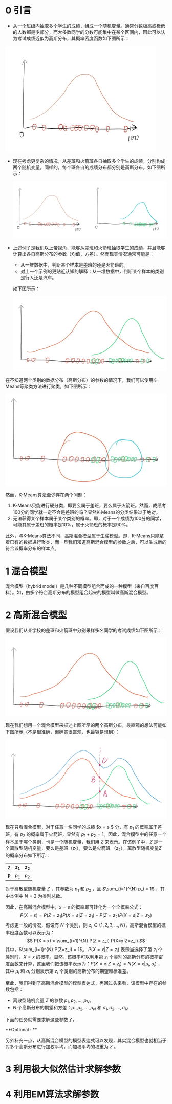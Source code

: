 # 0 引言

+ 从一个班级内抽取多个学生的成绩，组成一个随机变量。通常分数极高或极低的人数都是少部分，而大多数同学的分数可能集中在某个区间内，因此可以认为考试成绩近似为高斯分布，其概率密度函数如下图所示：

<img src="../imgs/image-20220608123931425.png" alt="image-20220608123931425" style="zoom:50%;" />

+ 现在考虑更复杂的情况，从差班和火箭班各自抽取多个学生的成绩，分别构成两个随机变量，同样的，每个班各自的成绩分布都分别是高斯分布，如下图所示：

  <img src="../imgs/image-20220608124336175.png" alt="image-20220608124336175" style="zoom:50%;" />

+ 上述例子是我们以上帝视角，能够从差班和火箭班抽取学生的成绩，并且能够计算出各自高斯分布的参数（均值，方差）。然而现实情况通常可能是：

  + 从一堆数据中，判断某个样本是差班的还是火箭班的。
  + 对上一个示例的更贴近认知的解释：从一堆数据中，判断某个样本的类别是行人还是汽车。

  如下图所示：

  <img src="../imgs/image-20220608124944902.png" alt="image-20220608124944902" style="zoom:50%;" />

在不知道两个类别的数据分布（高斯分布）的参数的情况下，我们可以使用K-Means等聚类方法进行聚类，如下图所示：

<img src="../imgs/image-20220608125209244.png" alt="image-20220608125209244" style="zoom:50%;" />

然而，K-Means算法至少存在两个问题：

1. K-Means只能进行硬分类，即要么属于差班，要么属于火箭班。然而，成绩考100分的同学就一定不会是差班的吗？显然K-Means的分类结果过于绝对。
2. 无法获得某个样本属于某个类别的概率。即，对于一个成绩为100分的同学，可能其属于差班的概率是$10\%$，属于火箭班的概率是$90\%$。 

此外，与K-Means算法不同，高斯混合模型属于生成模型。即，K-Means只能拿着已有的数据进行聚类，而一旦我们知道高斯混合模型的参数之后，可以生成新的符合该概率分布的样本点。

# 1 混合模型

混合模型（hybrid model）是几种不同模型组合而成的一种模型（来自百度百科）。如，由多个符合高斯分布的模型组合起来的模型叫做高斯混合模型。

# 2 高斯混合模型

假设我们从某学校的差班和火箭班中分别采样多名同学的考试成绩如下图所示：

<img src="../imgs/image-20220608124944902.png" alt="image-20220608124944902" style="zoom:50%;" />

现在我们想用一个混合模型来描述上图所示的两个高斯分布，最直观的想法可能如下图所示（不是很准确，但确实很直观，也最容易想到）：

<img src="../imgs/image-20220608164357352.png" alt="image-20220608164357352" style="zoom:50%;" />

现在只看混合模型，对于任意一名同学的成绩 $x = s $ 分，有 $p_1$ 的概率属于差班，有 $p_2$ 的概率属于火箭班，显然有 $p_1 + p_2 = 1$。因此，混合模型中的任意一个样本属于哪个类别，也是一个随机变量，我们用 $Z$ 来表示。在该例子中，$Z$ 是一个离散型随机变量，要么是差班（$z_1$），要么是火箭班 （$z_2$）。离散型随机变量$Z$ 的概率分布如下所示：

| Z     | $z_1$ | $z_2$ |
| ----- | ----- | ----- |
| **P** | $p_1$ | $p_2$ |

对于离散型随机变量 $Z$ ，其参数为 $p_1$ 和 $p_2$ ，且 $\sum_{i=1}^{N} p_i = 1$ ，其中本例中 $N = 2$ 为类别总数。

因此，在高斯混合模型中，$x = s$ 的概率即可转化为一个全概率公式：
$$
P(X = s) = P(Z = z_1) P(X=s|Z=z_1) + P(Z = z_2) P(X=s|Z=z_2)
$$
考虑更一般的情况，假设有 $N$ 个类别，则 $z_i \in  \{1, 2, 3, ..., N\}$，高斯混合模型的概率密度函数可以表示为：
$$
P(X = x) = \sum_{i=1}^{N} P(Z = z_i) P(X=x|Z=z_i)
$$
其中，$\sum_{i=1}^{N} P(Z=z_i) = 1$。 $P(X=x|Z=z_i)$ 表示当选择了第 $z_i$ 个类别时，$X=x$ 的概率。显然，该概率可以利用第 $z_i$ 个类别的高斯分布的概率密度函数来计算，这里我们把该概率表示为：$P(X=x|Z=z_i) = N(X=x|\mu_i, \sigma_i)$ ，其中 $\mu_i$ 和 $\sigma_i$ 分别表示第 $z_i$ 个类别的高斯分布的期望和标准差。



至此，我们得到了高斯混合模型的模型表达式，再回过头来看，该模型中存在的参数包括：

+ 离散型随机变量 $Z$ 的参数 $p_1, p_2, ..., p_N$。
+ $N$ 个高斯分布的期望和方差：$\mu_1, \mu_2, ..., \mu_N$ 和 $\sigma_1, \sigma_2, ..., \sigma_N$

下面的任务就需要求解这些参数了。



**Optional : **

另外补充一点，从高斯混合模型的模型表达式可以发现，其实混合模型也就相当于对多个高斯分布进行加权平均，而加权平均的权重为 $Z$ 。



# 3 利用极大似然估计求解参数



# 4 利用EM算法求解参数

